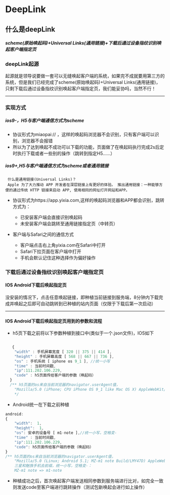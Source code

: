 # DeepLink

## 什么是deepLink
##### scheme(原始唤起码)+Universal Links(通用链接)+下载后通过设备指纹识别唤起客户端指定页

### deepLink起源
起源就是领导说要做一套可以无缝唤起客户端的系统，如果完不成就要用第三方的系统，但是我们已经完成了scheme(原始唤起码)+Universal Links(通用链接)，只剩下载后通过设备指纹识别唤起客户端指定页，我们能妥协吗，当然不行！

---
### 实现方式

#####  ios9-，H5与客户端通信方式为scheme
* 协议形式为miaopai:// ，这样的唤起码浏览器不会识别，只有客户端可以识别，浏览器不会报错
* 所以为了达到唤起不成功可以下载的功能，页面做了在唤起码执行完成2s后定时执行下载或者一些别的操作（跳转到指定H5……）
##### ios9+,H5与客户端通信方式为scheme或者通用链接

```
 什么是通用链接(Universal Links)？
 Apple 为了大力推动 APP 开发者在深层链接上有更好的体验。 推出通用链接：一种能够方便的通过传统 HTTP 链接来启动 APP, 使用相同的网址打开网站和APP。
```
* 协议形式为https://app.yixia.com,这样的唤起码浏览器和APP都会识别，跳转方式为：

    * 已安装客户端会直接识别唤起码
    * 未安装客户端会跳转至通用链接指定页（中转页）
* 客户端与Safari之间的通信方式
    * 客户端点击右上角yixia.com在Safari中打开
    * Safari下拉页面在客户端中打开
    * 手机会默认记住这种选择作为偏好操作
    

### 下载后通过设备指纹识别唤起客户端指定页



#### IOS Android下载后唤起指定页
没安装的情况下，点击任意唤起链接，即种植当前链接到服务端，8分钟内下载完成并唤起之后即可自动跳转到已种植的站内页面（仅限于下载后第一次启动）

---
#### IOS Android下载后唤起指定页用到的参数和流程

* h5页下载之前将以下参数种植到接口中(类似于一个.json文件)，IOS如下

```javascript

   {
    "width" : 手机屏幕宽度 [ 320 || 375 || 414 ],
    "height" : 手机屏幕高度 [ 568 || 667 || 736 ],
    "os" : 手机系统 [ iphone os 9_1 ], //统一小写
    "time" : 当前时间戳,
    "ip":111.202.106.229,
    "code" : h5页面传给客户端的参数（唤起码）
  }
  /** h5页面的os来自当前浏览器的navigator.userAgent值，
    "Mozilla/5.0 (iPhone; CPU iPhone OS 9_1 like Mac OS X) AppleWebKit/601.1.46 (KHTML, like Gecko) Version/9.0 Mobile/13B143 Safari/601.1"
    */

```
* Android统一在下载之前种植

```javascript
android:
{
    "width":  1,
    "height":  1,
    "os": 安卓的设备号 [ m1-note ],//统一小写，空格变-
    "time" : 当前时间戳,
    "ip":111.202.106.229,
    "code": h5页面传给客户端的参数（唤起码）
}
/** h5页面的os来自当前浏览器的navigator.userAgent值，
    "Mozilla/5.0 (Linux; Android 5.1; MZ-m1 note Build/LMY47D) AppleWebKit/537.36 (KHTML, like Gecko) Version/4.0 Chrome/45.0.2454.94 Mobile Safari/537.36"
    三星和魅族手机去前缀，统一小写，空格变-：
    MZ-m1 note => m1-note
```



* 种植成功之后，首次唤起客户端发送相同参数到服务端进行比对，如完全一致则发送code至客户端进行跳转操作（测试包新唤起会进行如上操作）


   